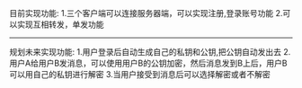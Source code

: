 目前实现功能:
1.三个客户端可以连接服务器端，可以实现注册,登录账号功能
2.可以实现互相转发，单发功能


***************************************************
规划未来实现功能:
1.用户登录后自动生成自己的私钥和公钥,把公钥自动发出去
2.用户A给用户B发消息，可以使用用户B的公钥加密，然后消息发到B上后，用户B可以用自己的私钥进行解密
3.当用户接受到消息后可以选择解密或者不解密
